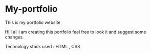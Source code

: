 # My-portfolio
This is my portfolio website 

Hi,I all i am creating this portfolio feel free to look it and suggest some changes.

Technology stack used : HTML , CSS

